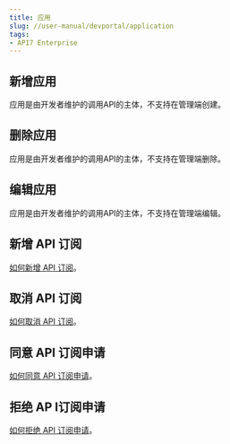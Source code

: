 ```yaml
---
title: 应用
slug: //user-manual/devportal/application
tags:
- API7 Enterprise
---
```


## 新增应用

应用是由开发者维护的调用API的主体，不支持在管理端创建。

## 删除应用

应用是由开发者维护的调用API的主体，不支持在管理端删除。

## 编辑应用

应用是由开发者维护的调用API的主体，不支持在管理端编辑。

## 新增 API 订阅

[如何新增 API 订阅](https://docs.apiseven.com/enterprise/devportal/api#新增API订阅)。

## 取消 API 订阅

[如何取消 API 订阅](https://docs.apiseven.com/enterprise/devportal/api#取消API订阅)。

## 同意 API 订阅申请

[如何同意 API 订阅申请](https://docs.apiseven.com/enterprise/devportal/api#同意API订阅申请)。

## 拒绝 AP I订阅申请

[如何拒绝 API 订阅申请](https://docs.apiseven.com/enterprise/devportal/api#拒绝API订阅申请)。


